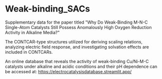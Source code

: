 # Weak-binding_SACs
Supplementary data for the paper titled "Why Do Weak-Binding M-N-C Single-Atom Catalysts Still Possess Anomalously High Oxygen Reduction Activity in Alkaline Media?" 

The CONTCAR-type structures utilized for deriving scaling relations, analyzing electric field response, and investigating solvation effects are included in CONTCARs. 

An online database that reveals the activity of weak-binding Cu/Ni-M-C catalysts under alkaline and acidic conditions and their pH dependence can be accessed at: https://electrocatalysisdatabase.streamlit.app/
